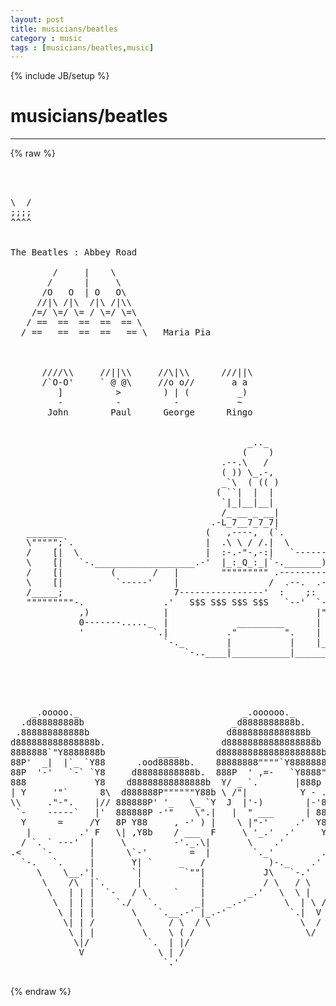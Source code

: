 ```yaml
---
layout: post
title: musicians/beatles
category : music
tags : [musicians/beatles,music]
---
```

{% include JB/setup %}
# musicians/beatles
---
{% raw %}
<pre>



\  /
;;;;
^^^^


The Beatles : Abbey Road
 
        /     |    \
       /      |     \
      /O   O  | O   O\
     //|\ /|\  /|\ /|\\              
    /=/ \=/ \= / \=/ \=\
   / ==  ==  ==  ==  == \
  / ==   ==  ==  ==   == \   Maria Pia



      ////\\     //||\\     //\|\\      ///||\
      /`O-O&#039;     ` @ @\     //o o//       a a
         ]          &gt;        ) | (         _)
         -          -          -           ~
       John        Paul      George      Ringo
 

                                             _.._
                                            (    )
                                        .--.\   /
                                        ( )) \_.-,
                                        _`\  ( (( )
                                       ( ``|  |  |
                                        `|_|__|__|
                                        /_ __ _ __|
                                      .-L_7__7_7_7|
   _______                           (   ,----,  (`.
   \&quot;&quot;&quot;&quot;&quot;;`.                         |  .\ \ / /.|  \
   /    [|  \                        |  :-.-&quot;-,-:|   `-------.
   \    [|   `-.___________________.-&#039;  |_:_Q_:_|`-._______)  `----------.._
   /    [|         (       /   |        &quot;&quot;&quot;&quot;&quot;&quot;&quot;&quot;&quot; .------------------&#039; (__) `.
   \    [|          `-----&#039;    |                 /  .--.  .--. .--.  .--.    ;
   /_____;                     7----------------&#039;  :    ;:    ;;   ;:    :  /
   &quot;&quot;&quot;&quot;&quot;&quot;&quot;&quot;&quot;-.               .&#039;   S$S S$S S$S S$S   `--&#039;  `--&#039; `--&#039;  `--&#039; .&#039;
             ,)              |                            |&quot;&quot;&quot;&quot;&quot;&quot;&quot;&quot;|     (
             0-------....._  |             _________      |        |      )
             &#039;             `.|           .&quot;         &quot;.    |        |    .&#039;
                             `-._        |           |    |________| .-&#039;
                                 `-..____|___________|_________...--&#039; dp


 
 
                                                                   .od88888bo.
    _.ooooo._                               _.oooooo._           .d88888888888b
  .d888888888b                            _d8888888888b.        d88888888888888b
 .888888888888b                          d88888888888888b_     d8888888888888888b
d888888888888888b.                      d88888888888888888b    888888888888888888
8888888`&quot;Y8888888b          ____       d8888888888888888888b   888888P&quot;&quot;Y8888P888b
88P&#039;  _|  |`_ `Y88      .ood88888b.    88888888&quot;&quot;&quot;&quot;`Y8888888b  88P&#039; =,  \  =- `Y88
88P  &#039;-&#039;   `-` `Y8     d88888888888b.  888P  &#039; ,=-   `Y8888&quot;Y  88P&#039;      `     888
888             Y8    d88888888888888b  Y/ _ `.       |888p 8  88     _-_      P \
| Y     &#039;&quot;`      8\  d888888P&quot;&quot;&quot;&quot;&quot;&quot;Y88b \ /&quot;|          Y - .8  |Y     &#039; &#039;      | |
\\     .&quot;-&quot;.    |// 888888P&#039; &#039;_   \_ `Y  J  |&#039;-)        |-&#039;88  \`    _.--._    |_&#039;
 `-    -----`   |&#039;  888888P -&#039;&quot;    \&quot;.|   |  &quot; ___      | 888   `|   &#039;  -      |8
  Y      =     /Y   8P Y88     , -&#039; ) |    \ |&quot;-&#039;     .&#039;  Y88    `.    `       |
   |         .&#039; F   \| ,Y8b    / ___  F     \ &#039;_.&#039;  .&#039;     Y8     |`--.___.--&#039; |
  / `. ` ---&#039;  |     \         -&#039;._.\|       \    .&#039;        Y_    )           /`.
.&lt;    `-       |      \`-&#039;        =  |        `._&#039;         .&#039; \.-&#039;|        _.&#039; / \
  `-.   `.     |       Y| `     _   /            )-._    .&#039;    /  |`-.__.-&#039;   /   \
     \    \__.&#039;|       `|        `&quot;&quot;|           J\   `-.&#039;     /  J   .-.     /
      \    /\  |`.      |           |           / \   / \    /   /   (  )  .&#039;
       \   | | |  `-   / \     `    |        _.&#039;   \  \ |   /    \    ) |.&#039;
        \  | | |    `./   `.       _|    _.-&#039;       \  | \ /      \   | &#039;
         \ | | |       \    `.__.-&#039; |_.-&#039;            `.|  V        \  /
          \| | /        \     / \  / \                 \  /         \/
           \ | |         \    \ ( /                     \/
            \|/           `.  | |/
             V              \ | /
                             `.&#039;                                       Veronica Karlsson
 </pre>
{% endraw %}
